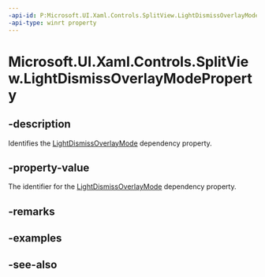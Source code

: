 ```yaml
---
-api-id: P:Microsoft.UI.Xaml.Controls.SplitView.LightDismissOverlayModeProperty
-api-type: winrt property
---
```


<!-- Property syntax
public Windows.UI.Xaml.DependencyProperty LightDismissOverlayModeProperty { get; }
-->

# Microsoft.UI.Xaml.Controls.SplitView.LightDismissOverlayModeProperty

## -description
Identifies the [LightDismissOverlayMode](splitview_lightdismissoverlaymode.md) dependency property.

## -property-value
The identifier for the [LightDismissOverlayMode](splitview_lightdismissoverlaymode.md) dependency property.

## -remarks

## -examples

## -see-also
